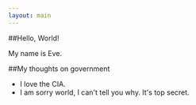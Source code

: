 ```yaml
---
layout: main
---
```

##Hello, World!

My name is Eve.

##My thoughts on government
* I love the CIA.
* I am sorry world, I can't tell you why. It's top secret.

